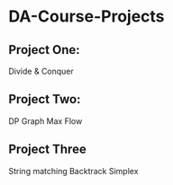 # DA-Course-Projects
## Project One:
Divide & Conquer
## Project Two:
DP
Graph
Max Flow
## Project Three
String matching
Backtrack
Simplex


